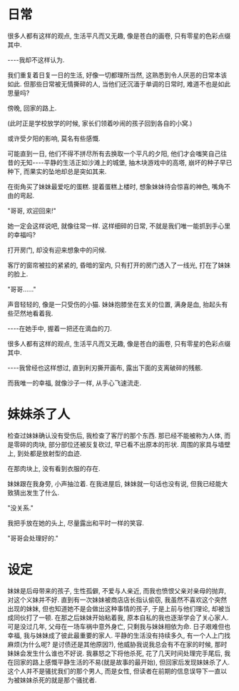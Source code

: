 # 日常

很多人都有这样的观点, 生活平凡而又无趣, 像是苍白的画卷, 只有零星的色彩点缀其中. 

----我却不这样认为.

我们重复着日复一日的生活, 好像一切都理所当然, 这熟悉到令人厌恶的日常本该如此. 但那些日常被无情撕碎的人, 当他们还沉湎于单调的日常时, 难道不也是如此思量吗?

傍晚, 回家的路上. 

(此时正是学校放学的时候, 家长们领着吵闹的孩子回到各自的小窝.)

或许受夕阳的影响, 莫名有些感慨. 

可能直到一日, 他们不得不拼尽所有去换取一个平凡的夕阳, 他们才会嗤笑自己往昔的无知----平静的生活正如沙滩上的城堡, 抽木块游戏中的高塔, 崩坏的种子早已种下, 而果实的坠地却总是突如其来.

在街角买了妹妹最爱吃的蛋糕. 提着蛋糕上楼时, 想象妹妹待会惊喜的神色, 嘴角不由的弯起.

"哥哥, 欢迎回来!"

她一定会这样说吧, 就像往常一样. 这样细碎的日常, 不就是我们唯一能抓到手心里的幸福吗?

打开房门, 却没有迎来想象中的问候.

客厅的窗帘被拉的紧紧的, 昏暗的室内, 只有打开的房门透入了一线光, 打在了妹妹的脸上.

"哥哥……"

声音轻轻的, 像是一只受伤的小猫. 妹妹抱膝坐在玄关的位置, 满身是血, 抬起头有些茫然地看着我.

----在她手中, 握着一把还在滴血的刀.



很多人都有这样的观点, 生活平凡而又无趣, 像是苍白的画卷, 只有零星的色彩点缀其中. 

----我曾经也这样想过, 直到利刃撕开画布, 露出下面的支离破碎的残骸. 

而我唯一的幸福, 就像沙子一样, 从手心飞速流走.

# 妹妹杀了人

检查过妹妹确认没有受伤后, 我检查了客厅的那个东西. 那已经不能被称为人体, 而是零碎的肉块, 部分部位还被反复砍过, 早已看不出原本的形状. 周围的家具与墙壁上, 到处都是放射型的血迹.

在那肉块上, 没有看到衣服的存在.

妹妹跟在我身旁, 小声抽泣着. 在我进屋后, 妹妹就一句话也没有说, 但我已经能大致猜出发生了什么.

"没关系."

我把手放在她的头上, 尽量露出和平时一样的笑容.

"哥哥会处理好的."





# 设定

妹妹是后母带来的孩子, 生性孤僻, 不爱与人亲近, 而我也愤恨父亲对亲母的抛弃, 对这个义妹并不好. 直到有一次妹妹被商店店长指认偷窃, 我虽然不喜欢这个突然出现的妹妹, 但也知道她不是会做出这种事情的孩子, 于是上前与他们理论, 却被当成同伙打了一顿. 在那之后妹妹开始粘着我, 原本自私的我也逐渐学会了关心家人. 可是没过几年, 父母在一场车祸中意外身亡, 只剩我与妹妹相依为命. 日子艰难但也幸福, 我与妹妹成了彼此最重要的家人. 平静的生活没有持续多久, 有一个人上门找麻烦(为什么呢? 是讨债还是其他原因?), 他威胁我说我总会有不在家的时候, 那时妹妹会发生什么谁也不好说. 我暴怒之下将他杀死, 花了几天时间处理完手尾后, 我在回家的路上感慨平静生活的不易(就是故事的最开始), 但回家后发现妹妹杀了人. 
这个人并不是骚扰我们的那个男人, 而是女性, 但读者在前期的信息误导下一直以为被妹妹杀死的就是那个骚扰者.
